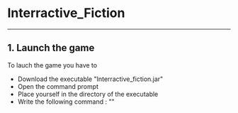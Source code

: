 # Interractive_Fiction
___
## 1. Launch the game
To lauch the game you have to 
- Download the executable "Interractive_fiction.jar"
- Open the command prompt
- Place yourself in the directory of the executable
- Write the following command : ""
